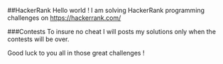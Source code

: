 ##HackerRank
Hello world ! I am solving HackerRank programming challenges on https://hackerrank.com/

###Contests
To insure no cheat I will posts my solutions only when the contests will be over.

Good luck to you all in those great challenges !
